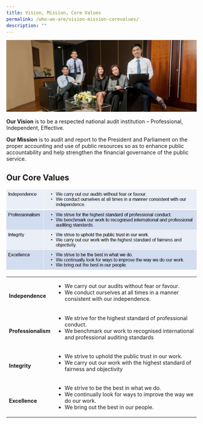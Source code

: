 ```yaml
---
title: Vision, Mission, Core Values
permalink: /who-we-are/vision-mission-corevalues/
description: ""
---
```

![](/images/PageBanner1.jpg)

**Our Vision** is to be a respected national audit institution – Professional, Independent, Effective.

**Our Mission** is to audit and report to the President and Parliament on the proper accounting and use of public resources so as to enhance public accountability and help strengthen the financial governance of the public service.
<BR> 


## Our Core Values
![](/images/CoreValue.jpg)


<table>
	<tr>
		<td> 
			<br>
			<b>Independence 
				</td>
		<td>
			<ul>
				<li>We carry out our audits without fear or favour.
				</li>
				<li>We conduct ourselves at all times in a manner consistent with our independence.
				</li>
			</ul>
		</td>
	</tr>
	<tr>
		<td> 
			<br>
			<b>Professionalism 
		</td>
		<td>
			<ul>
				<li>We strive for the highest standard of professional conduct. 
				</li>
				<li>We benchmark our work to recognised international and professional auditing standards
				</li>
			</ul>
		</td>
	</tr>
		<tr>
		<td> 
			<br>
			<b>Integrity 
		</td>
		<td>
				<ul>
				<li>We strive to uphold the public trust in our work. 
				</li>
				<li>We carry out our work with the highest standard of fairness and objectivity
				</li>
			</ul>
		</td>
	</tr>
			<tr>
		<td>
			<Br>
			<b>Excellence 
		</td>
		<td>
		<ul>
				<li>We strive to be the best in what we do.
				</li>
				<li>We continually look for ways to improve the way we do our work.
				</li>
				<li>We bring out the best in our people.
				</li>
			</ul>
		</td>
	</tr>
				</table>